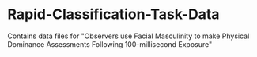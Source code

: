 # Rapid-Classification-Task-Data
Contains data files for "Observers use Facial Masculinity to make Physical Dominance Assessments Following 100-millisecond Exposure"
